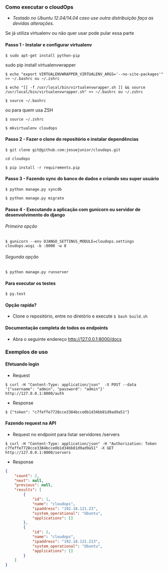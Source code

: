 
### Como executar o cloudOps

* _Testado no Ubuntu 12.04/14.04 caso use outra distribuição faça as devidas alterações._

Se já utiliza virtualenv ou não quer usar pode pular essa parte

#### Passo 1 - Instalar e configurar virtualenv

``` $ sudo apt-get install python-pip ```

sudo pip install virtualenvwrapper

```$ echo "export VIRTUALENVWRAPPER_VIRTUALENV_ARGS='--no-site-packages'" >> ~/.bashrc ou ~/.zshrc ```

```$ echo "[[ -f /usr/local/bin/virtualenvwrapper.sh ]] && source /usr/local/bin/virtualenvwrapper.sh" >> ~/.bashrc ou ~/.zshrc ```

```$ source ~/.bashrc ```

ou para quem usa ZSH

```$ source ~/.zshrc ```

```$ mkvirtualenv cloudops ```

#### Passo 2 - Fazer o clone do repositório e instalar dependências

```$ git clone git@github.com:jesuejunior/cloudops.git ```

``` cd cloudops ```

```$ pip install -r requirements.pip ```

#### Passo 3 - Fazendo sync do banco de dados e criando seu super usuário

```$ python manage.py syncdb ```

```$ python manage.py migrate ```

#### Passo 4 - Executando a aplicação com gunicorn ou servidor de desenvolvimento do django

###### Primeira opção

```$ gunicorn --env DJANGO_SETTINGS_MODULE=cloudops.settings cloudops.wsgi -b :8000 -w 8 ```

###### Segunda opção

```$ python manage.py runserver ```

#### Para executar os testes

```$ py.test ```

#### Opção rapida?

* Clone o repositório, entre no diretório e execute ```$ bash build.sh```

#### Documentação completa de todos os endpoints

* Abra o seguinte endereço http://127.0.0.1:8000/docs

### Exemplos de uso

#### Efetuando login

* Request

```$ curl -H "Content-Type: application/json"  -X POST --data '{"username": "admin", "password": "admin"}' http://127.0.0.1:8000/auth ```

* Response

```$ {"token": "c7feffe7728cce3384bcce0b1d34bb81d9ad9a51"} ```

#### Fazendo request na API

* Request no endpoint para listar servidores /servers

```$ curl -H "Content-Type: application/json" -H "Authorization: Token c7feffe7728cce3384bcce0b1d34bb81d9ad9a51" -X GET http://127.0.0.1:8000/servers ```

* Response

```json
{
    "count": 2,
    "next": null,
    "previous": null,
    "results": [
        {
            "id": 1,
            "name": "cloudops",
            "ipaddress": "192.18.121.23",
            "system_operational": "Ubuntu",
            "applications": []
        },
        {
            "id": 2,
            "name": "cloudops",
            "ipaddress": "192.18.121.213",
            "system_operational": "Ubuntu",
            "applications": []
        }
    ]
}
```




